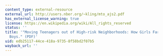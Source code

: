 ```yaml
---
content_type: external-resource
external_url: http://users.nber.org/~kling/mto_ajs2.pdf
has_external_license_warning: true
license: https://en.wikipedia.org/wiki/All_rights_reserved
status: ''
title: '"Moving Teenagers out of High-risk Neighborhoods: How Girls Fare Better than
  Boys." (PDF)'
uid: edb25117-44ce-418a-9735-8f58bd2f07b5
wayback_url: ''
---
```

